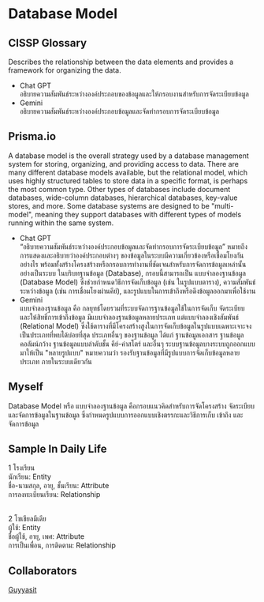 <h1>Database Model</h1>

## CISSP Glossary
  Describes the relationship between the data elements and provides a framework for organizing the data.

  - Chat GPT <br>
    อธิบายความสัมพันธ์ระหว่างองค์ประกอบของข้อมูลและให้กรอบงานสำหรับการจัดระเบียบข้อมูล
  - Gemini <br>
    อธิบายความสัมพันธ์ระหว่างองค์ประกอบข้อมูลและจัดทำกรอบการจัดระเบียบข้อมูล

## Prisma.io
  A database model is the overall strategy used by a database management system for storing, organizing, and providing access to data. There are many different database models available, but the relational model, which uses highly structured tables to store data in a specific format, is perhaps the most common type. Other types of databases include document databases, wide-column databases, hierarchical databases, key-value stores, and more. Some database systems are designed to be "multi-model", meaning they support databases with different types of models running within the same system.
  
  - Chat GPT <br>
  “อธิบายความสัมพันธ์ระหว่างองค์ประกอบข้อมูลและจัดทำกรอบการจัดระเบียบข้อมูล” หมายถึง การแสดงและอธิบายว่าองค์ประกอบต่างๆ
ของข้อมูลในระบบมีความเกี่ยวข้องหรือเชื่อมโยงกันอย่างไร พร้อมทั้งสร้างโครงสร้างหรือกรอบการทำงานที่ชัดเจนสำหรับการจัดการข้อมูลเหล่านั้นอย่างเป็นระบบ
ในบริบทฐานข้อมูล (Database), กรอบนี้สามารถเป็น แบบจำลองฐานข้อมูล (Database Model)
ซึ่งช่วยกำหนดวิธีการจัดเก็บข้อมูล (เช่น ในรูปแบบตาราง), ความสัมพันธ์ระหว่างข้อมูล (เช่น การเชื่อมโยงผ่านคีย์), และรูปแบบในการเข้าถึงหรือดึงข้อมูลออกมาเพื่อใช้งาน
  - Gemini <br>
  แบบจำลองฐานข้อมูล คือ กลยุทธ์โดยรวมที่ระบบจัดการฐานข้อมูลใช้ในการจัดเก็บ จัดระเบียบ และให้สิทธิ์การเข้าถึงข้อมูล มีแบบจำลองฐานข้อมูลหลายประเภท
แต่แบบจำลองเชิงสัมพันธ์ (Relational Model) ซึ่งใช้ตารางที่มีโครงสร้างสูงในการจัดเก็บข้อมูลในรูปแบบเฉพาะเจาะจง เป็นประเภทที่พบได้บ่อยที่สุด ประเภทอื่นๆ ของฐานข้อมูล
ได้แก่ ฐานข้อมูลเอกสาร ฐานข้อมูลคอลัมน์กว้าง ฐานข้อมูลแบบลำดับชั้น คีย์-ค่าสโตร์ และอื่นๆ ระบบฐานข้อมูลบางระบบถูกออกแบบมาให้เป็น "หลายรูปแบบ"
หมายความว่า รองรับฐานข้อมูลที่มีรูปแบบการจัดเก็บข้อมูลหลายประเภท ภายในระบบเดียวกัน

## Myself <be>
  Database Model หรือ แบบจำลองฐานข้อมูล คือกรอบแนวคิดสำหรับการจัดโครงสร้าง จัดระเบียบ และจัดการข้อมูลในฐานข้อมูล ซึ่งกำหนดรูปแบบการออกแบบเชิงตรรกะและวิธีการเก็บ เข้าถึง และจัดการข้อมูล

## Sample In Daily Life
1 โรงเรียน <br>
นักเรียน: Entity <br>
ชื่อ-นามสกุล, อายุ, ชั้นเรียน: Attribute <br>
การลงทะเบียนเรียน: Relationship <br><br>

2 โซเชียลมีเดีย <br>
ผู้ใช้: Entity <br>
ชื่อผู้ใช้, อายุ, เพศ: Attribute <br>
การเป็นเพื่อน, การติดตาม: Relationship <br>

## Collaborators
[Guyyasit](https://guyyasit336.github.io)
